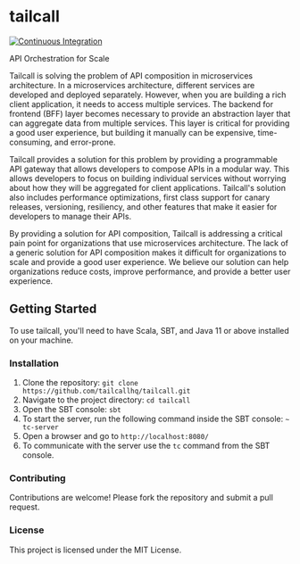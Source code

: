 # tailcall

[![Continuous Integration](https://github.com/tailcallhq/tailcall/actions/workflows/ci.yml/badge.svg)](https://github.com/tailcallhq/tailcall/actions/workflows/ci.yml)

API Orchestration for Scale

Tailcall is solving the problem of API composition in microservices architecture. In a microservices architecture, different services are developed and deployed separately. However, when you are building a rich client application, it needs to access multiple services. The backend for frontend (BFF) layer becomes necessary to provide an abstraction layer that can aggregate data from multiple services. This layer is critical for providing a good user experience, but building it manually can be expensive, time-consuming, and error-prone.

Tailcall provides a solution for this problem by providing a programmable API gateway that allows developers to compose APIs in a modular way. This allows developers to focus on building individual services without worrying about how they will be aggregated for client applications. Tailcall's solution also includes performance optimizations, first class support for canary releases, versioning, resiliency, and other features that make it easier for developers to manage their APIs.

By providing a solution for API composition, Tailcall is addressing a critical pain point for organizations that use microservices architecture. The lack of a generic solution for API composition makes it difficult for organizations to scale and provide a good user experience. We believe our solution can help organizations reduce costs, improve performance, and provide a better user experience.


## Getting Started

To use tailcall, you'll need to have Scala, SBT, and Java 11 or above installed on your machine. 

### Installation

1. Clone the repository: `git clone https://github.com/tailcallhq/tailcall.git`
2. Navigate to the project directory: `cd tailcall`
3. Open the SBT console: `sbt`
4. To start the server, run the following command inside the SBT console: `~ tc-server`
5. Open a browser and go to `http://localhost:8080/`
6. To communicate with the server use the `tc` command from the SBT console.

### Contributing

Contributions are welcome! Please fork the repository and submit a pull request.

### License

This project is licensed under the MIT License. 
